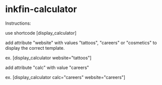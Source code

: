 # inkfin-calculator

Instructions:

use shortcode [display_calculator]

add attribute "website" with values "tattoos", "careers" or "cosmetics" to display the correct template.

ex. [display_calculator website="tattoos"]

add attribute "calc" with value "careers"

ex. [display_calculator calc="careers" website="careers"]